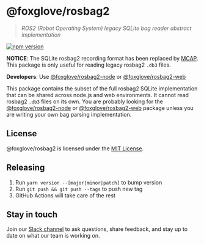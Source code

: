 # @foxglove/rosbag2

> _ROS2 (Robot Operating System) legacy SQLite bag reader abstract implementation_

[![npm version](https://img.shields.io/npm/v/@foxglove/rosbag2.svg?style=flat)](https://www.npmjs.com/package/@foxglove/rosbag2)

**NOTICE**: The SQLite rosbag2 recording format has been replaced by [MCAP](https://mcap.dev/). This package is only useful for reading legacy rosbag2 `.db3` files.

**Developers**: Use [@foxglove/rosbag2-node](https://github.com/foxglove/rosbag2-node) or [@foxglove/rosbag2-web](https://github.com/foxglove/rosbag2-web)

This package contains the subset of the full rosbag2 SQLite implementation that can be shared across node.js and web environments. It cannot read rosbag2 `.db3` files on its own. You are probably looking for the [@foxglove/rosbag2-node](https://github.com/foxglove/rosbag2-node) or [@foxglove/rosbag2-web](https://github.com/foxglove/rosbag2-web) package unless you are writing your own bag parsing implementation.

## License

@foxglove/rosbag2 is licensed under the [MIT License](https://opensource.org/licenses/MIT).

## Releasing

1. Run `yarn version --[major|minor|patch]` to bump version
2. Run `git push && git push --tags` to push new tag
3. GitHub Actions will take care of the rest

## Stay in touch

Join our [Slack channel](https://foxglove.dev/join-slack) to ask questions, share feedback, and stay up to date on what our team is working on.
